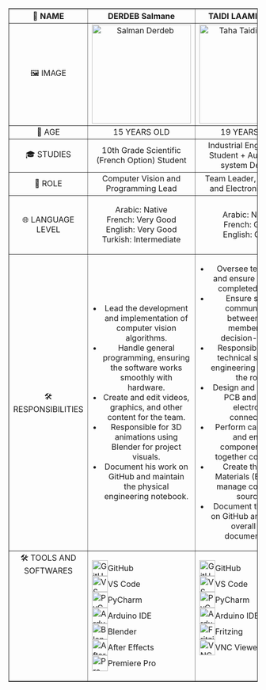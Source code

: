 <table border="1" style="width: 100%; border-collapse: collapse;">
    <thead>
        <tr>
            <th style="text-align: center; vertical-align: middle; width: 25%;">👤 NAME</th>
            <th style="text-align: center; vertical-align: middle; width: 25%;">DERDEB Salmane</th>
            <th style="text-align: center; vertical-align: middle; width: 25%;">TAIDI LAAMIRI TAHA</th>
            <th style="text-align: center; vertical-align: middle; width: 25%;">TAIDI LAAMIRI MORTADA</th>
        </tr>
    </thead>
    <tbody>
        <tr>
            <td style="text-align: center; vertical-align: middle;">🖼️ IMAGE</td>
            <td style="text-align: center; vertical-align: middle;"><img src="https://github.com/user-attachments/assets/70c6ed95-7fce-4ee0-840e-6f5b5265e15e" width="200" alt="Salman Derdeb"></td>
            <td style="text-align: center; vertical-align: middle;"><img src="https://github.com/user-attachments/assets/23f7989c-80eb-4c4a-bd4e-48854502ae04" width="200" alt="Taha Taidi Laamiri"></td>
            <td style="text-align: center; vertical-align: middle;"><img src="https://github.com/user-attachments/assets/5c9d1a28-243c-4c6f-8052-82998c2a2ced" width="200" alt="Mortada Taidi Laamiri"></td>
        </tr>
        <tr>
            <td style="text-align: center; vertical-align: middle;">🔢 AGE</td>
            <td style="text-align: center; vertical-align: middle;">15 YEARS OLD</td>
            <td style="text-align: center; vertical-align: middle;">19 YEARS OLD</td>
            <td style="text-align: center; vertical-align: middle;">16 YEARS OLD</td>
        </tr>
        <tr>
            <td style="text-align: center; vertical-align: middle;">🎓 STUDIES</td>
            <td style="text-align: center; vertical-align: middle;">10th Grade Scientific (French Option) Student</td>
            <td style="text-align: center; vertical-align: middle;">Industrial Engineering Student + Automated system Degree</td>
            <td style="text-align: center; vertical-align: middle;">11th Grade Physics and Math (French Option) Student</td>
        </tr>
        <tr>
            <td style="text-align: center; vertical-align: middle;">🎯 ROLE</td>
            <td style="text-align: center; vertical-align: middle;">Computer Vision and Programming Lead</td>
            <td style="text-align: center; vertical-align: middle;">Team Leader, Electrical and Electronics Lead</td>
            <td style="text-align: center; vertical-align: middle;">Fabrication and Conception Lead</td>
        </tr>
        <tr>
            <td style="text-align: center; vertical-align: middle;">🌐 LANGUAGE LEVEL</td>
            <td style="text-align: center; vertical-align: middle;">
                <ul style="list-style-type: none; padding-left: 0;">
                    <li>Arabic: Native</li>
                    <li>French: Very Good</li>
                    <li>English: Very Good</li>
                    <li>Turkish: Intermediate</li>
                </ul>
            </td>
            <td style="text-align: center; vertical-align: middle;">
                <ul style="list-style-type: none; padding-left: 0;">
                    <li>Arabic: Native</li>
                    <li>French: Good</li>
                    <li>English: Good</li>
                </ul>
            </td>
            <td style="text-align: center; vertical-align: middle;">
                <ul style="list-style-type: none; padding-left: 0;">
                    <li>Arabic: Native</li>
                    <li>French: Good</li>
                    <li>English: Beginner</li>
                </ul>
            </td>
        </tr>
        <tr>
            <td style="text-align: center; vertical-align: middle;">🛠️ RESPONSIBILITIES</td>
            <td style="text-align: center; vertical-align: middle;">
                <ul style="list-style-type: disc; padding-left: 20px;">
                    <li>Lead the development and implementation of computer vision algorithms.</li>
                    <li>Handle general programming, ensuring the software works smoothly with hardware.</li>
                    <li>Create and edit videos, graphics, and other content for the team.</li>
                    <li>Responsible for 3D animations using Blender for project visuals.</li>
                    <li>Document his work on GitHub and maintain the physical engineering notebook.</li>
                </ul>
            </td>
            <td style="text-align: center; vertical-align: middle;">
                <ul style="list-style-type: disc; padding-left: 20px;">
                    <li>Oversee team tasks and ensure all work is completed on time.</li>
                    <li>Ensure smooth communication between team members and decision-makers.</li>
                    <li>Responsible for the technical study and engineering aspects of the robot.</li>
                    <li>Design and create the PCB and handle electronics connections.</li>
                    <li>Perform calculations and ensure components work together compatibly.</li>
                    <li>Create the Bill of Materials (BOM) and manage component sourcing.</li>
                    <li>Document the project on GitHub and manage overall team documentation.</li>
                </ul>
            </td>
            <td style="text-align: center; vertical-align: middle;">
                <ul style="list-style-type: disc; padding-left: 20px;">
                    <li>Take precise measurements for each part of the robot.</li>
                    <li>Design the robot from scratch and 3D print components.</li>
                    <li>Lead the assembly of the robot and handle all mechanical components.</li>
                    <li>Conduct testing, make improvements, and iterate on new versions of the design.</li>
                    <li>Document his part of the project on GitHub.</li>
                </ul>
            </td>
        </tr>
       <tr>
    <td style="text-align: center; vertical-align: top;">🛠️ TOOLS AND SOFTWARES</td>
    <td style="text-align: left; vertical-align: top;">
        <ul style="list-style-type: none; padding-left: 0;">
            <li style="display: flex; align-items: center;"><img src="https://img.icons8.com/fluency/48/000000/github.png" width="32" alt="GitHub"> GitHub</li>
            <li style="display: flex; align-items: center;"><img src="https://img.icons8.com/color/48/000000/visual-studio-code-2019.png" width="32" alt="VS Code"> VS Code</li>
            <li style="display: flex; align-items: center;"><img src="https://img.icons8.com/color/48/000000/pycharm.png" width="32" alt="PyCharm"> PyCharm</li>
            <li style="display: flex; align-items: center;"><img src="https://img.icons8.com/color/48/000000/arduino.png" width="32" alt="Arduino IDE"> Arduino IDE</li>
            <li style="display: flex; align-items: center;"><img src="https://img.icons8.com/color/48/000000/blender-3d.png" width="32" alt="Blender"> Blender</li>
            <li style="display: flex; align-items: center;"><img src="https://img.icons8.com/color/48/000000/adobe-after-effects.png" width="32" alt="After Effects"> After Effects</li>
            <li style="display: flex; align-items: center;"><img src="https://img.icons8.com/color/48/000000/adobe-premiere-pro.png" width="32" alt="Premiere Pro"> Premiere Pro</li>                    
        </ul>
    </td>
    <td style="text-align: left; vertical-align: top;">
        <ul style="list-style-type: none; padding-left: 0;">
            <li style="display: flex; align-items: center;"><img src="https://img.icons8.com/fluency/48/000000/github.png" width="32" alt="GitHub"> GitHub</li>
            <li style="display: flex; align-items: center;"><img src="https://img.icons8.com/fluency/48/000000/visual-studio-code-2019.png" width="32" alt="VS Code"> VS Code</li>
            <li style="display: flex; align-items: center;"><img src="https://img.icons8.com/color/48/000000/pycharm.png" width="32" alt="PyCharm"> PyCharm</li>
            <li style="display: flex; align-items: center;"><img src="https://img.icons8.com/color/48/000000/arduino.png" width="32" alt="Arduino IDE"> Arduino IDE</li>
            <li style="display: flex; align-items: center;"><img src="https://img.icons8.com/fluency/48/000000/circuit.png" width="32" alt="Fritzing"> Fritzing</li>
            <li style="display: flex; align-items: center;"><img src="https://img.icons8.com/fluency/48/000000/network.png" width="32" alt="VNC Viewer"> VNC Viewer</li>
        </ul>
    </td>
    <td style="text-align: left; vertical-align: top;">
        <ul style="list-style-type: none; padding-left: 0;">
            <li style="display: flex; align-items: center;"><img src="https://img.icons8.com/fluency/48/000000/github.png" width="32" alt="GitHub"> GitHub</li>
            <li style="display: flex; align-items: center;"><img src="https://cdn.jsdelivr.net/gh/devicons/devicon/icons/blender/blender-original.svg" width="32" alt="Blender Logo"> Blender</li>
            <li style="display: flex; align-items: center;"><img src="https://github.com/user-attachments/assets/9622f29f-0532-4cea-8713-8ae77dbe80ec" width="32" alt="Creality Print Logo"> CrealityPrint</li>
            <li style="display: flex; align-items: center;"><img src="https://github.com/user-attachments/assets/899d33c8-cb89-4db9-bf12-0dd8760016fd" width="32" alt="Onshape Logo"> Onshape</li>
        </ul>
    </td>
</tr>
